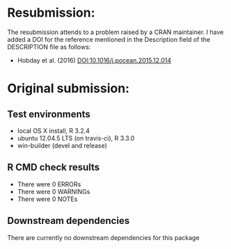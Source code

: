 # Resubmission:
The resubmission attends to a problem raised by a CRAN maintainer. I have added 
a DOI for the reference mentioned in the Description field of the DESCRIPTION 
file as follows:

* Hobday et al. (2016) <DOI:10.1016/j.pocean.2015.12.014>

# Original submission:
## Test environments
* local OS X install, R 3.2.4
* ubuntu 12.04.5 LTS (on travis-ci), R 3.3.0
* win-builder (devel and release)

## R CMD check results
* There were 0 ERRORs
* There were 0 WARNINGs 
* There were 0 NOTEs

## Downstream dependencies
There are currently no downstream dependencies for this package